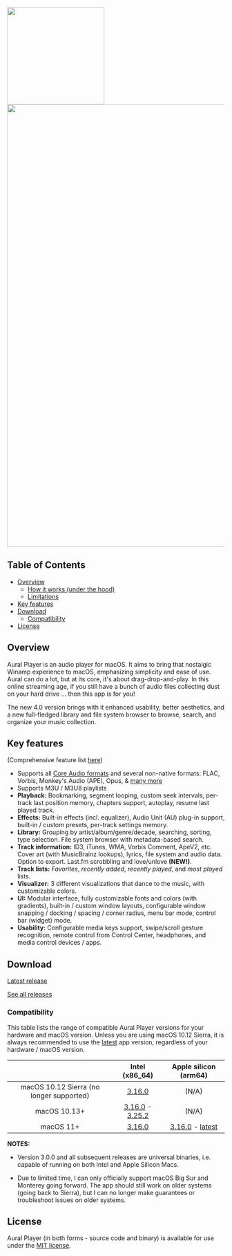 <img width="225" src="https://raw.githubusercontent.com/kartik-venugopal/aural-player/master/Documentation/Screenshots/readmeLogo.png"/>

<img width="1024" src="https://github.com/kartik-venugopal/aural-player/raw/v4.0/aural4.png"/>

## Table of Contents
  * [Overview](#overview)
    + [How it works (under the hood)](#how-it-works-under-the-hood)
    + [Limitations](#limitations)
  * [Key features](#key-features)
  * [Download](#download)
    + [Compatibility](#compatibility)
  * [License](#license)

## Overview

Aural Player is an audio player for macOS. It aims to bring that nostalgic Winamp experience to macOS, emphasizing simplicity and ease of use. Aural can do a lot, but at its core, it's about drag-drop-and-play. In this online streaming age, if you still have a bunch of audio files collecting dust on your hard drive  ... then this app is for you!

The new 4.0 version brings with it enhanced usability, better aesthetics, and a new full-fledged library and file system browser to browse, search, and organize your music collection.

## Key features

(Comprehensive feature list [here](https://github.com/kartik-venugopal/aural-player/wiki/Features))

* Supports all [Core Audio formats](https://developer.apple.com/library/archive/documentation/MusicAudio/Conceptual/CoreAudioOverview/SupportedAudioFormatsMacOSX/SupportedAudioFormatsMacOSX.html) and several non-native formats: FLAC, Vorbis, Monkey's Audio (APE), Opus, & [many more](https://github.com/kartik-venugopal/aural-player/wiki/Features#audio-formats)
* Supports M3U / M3U8 playlists
* **Playback:** Bookmarking, segment looping, custom seek intervals, per-track last position memory, chapters support, autoplay, resume last played track.
* **Effects:** Built-in effects (incl. equalizer), Audio Unit (AU) plug-in support, built-in / custom presets, per-track settings memory.
* **Library:** Grouping by artist/album/genre/decade, searching, sorting, type selection. File system browser with metadata-based search.
* **Track information:** ID3, iTunes, WMA, Vorbis Comment, ApeV2, etc. Cover art (with MusicBrainz lookups), lyrics, file system and audio data. Option to export. Last.fm scrobbling and love/unlove **(NEW!)**.
* **Track lists:** *Favorites*, *recently added*, *recently played*, and *most played* lists.
* **Visualizer:** 3 different visualizations that dance to the music, with customizable colors.
* **UI:** Modular interface, fully customizable fonts and colors (with gradients), built-in / custom window layouts, configurable window snapping / docking / spacing / corner radius, menu bar mode, control bar (widget) mode.
* **Usability:** Configurable media keys support, swipe/scroll gesture recognition, remote control from Control Center, headphones, and media control devices / apps.

## Download

[Latest release](https://github.com/kartik-venugopal/aural-player/releases/latest)

[See all releases](https://github.com/kartik-venugopal/aural-player/releases)

### Compatibility

This table lists the range of compatible Aural Player versions for your hardware and macOS version. Unless you are using macOS 10.12 Sierra, it is always recommended to use the [latest](https://github.com/kartik-venugopal/aural-player/releases/latest) app version, regardless of your hardware / macOS version.

|              | Intel (x86_64)  | Apple silicon (arm64)|
| :---:        | :-:             | :-:       |
| macOS 10.12 Sierra (no longer supported) | [3.16.0](https://github.com/kartik-venugopal/aural-player/releases/tag/v3.16.0)           | (N/A)     |
| macOS 10.13+ | [3.16.0](https://github.com/kartik-venugopal/aural-player/releases/tag/v3.16.0) - [3.25.2](https://github.com/kartik-venugopal/aural-player/releases/latest)         | (N/A)     |
| macOS 11+  | [3.16.0](https://github.com/kartik-venugopal/aural-player/releases/tag/v3.16.0)           | [3.16.0](https://github.com/kartik-venugopal/aural-player/releases/tag/v3.16.0) - [latest](https://github.com/kartik-venugopal/aural-player/releases/latest)|

**NOTES:** 

* Version 3.0.0 and all subsequent releases are universal binaries, i.e. capable of running on both Intel and Apple Silicon Macs.

* Due to limited time, I can only officially support macOS Big Sur and Monterey going forward. The app should still work on older systems (going back to Sierra), but I can no longer make guarantees or troubleshoot issues on older systems.

## License

Aural Player (in both forms - source code and binary) is available for use under the [MIT license](https://github.com/kartik-venugopal/aural-player/blob/master/LICENSE).

